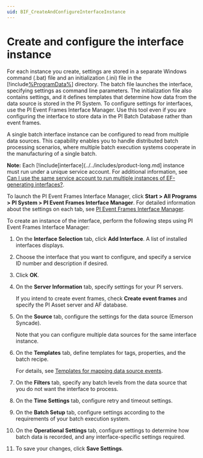 ```yaml
---
uid: BIF_CreateAndConfigureInterfaceInstance
---
```


# Create and configure the interface instance

<!-- Static topic. No modifications usually required -->

For each instance you create, settings are stored in a separate Windows command (.bat) file and an initialization (.ini) file in the [!include[%ProgramData%](../../includes/dir-long.md)] directory. The batch file launches the interface, specifying settings as command line parameters. The initialization file also contains settings, and it defines templates that determine how data from the data source is stored in the PI System. To configure settings for interfaces, use the PI Event Frames Interface Manager. Use this tool even if you are configuring the interface to store data in the PI Batch Database rather than event frames.

A single batch interface instance can be configured to read from multiple data sources. This capability enables you to handle distributed batch processing scenarios, where multiple batch execution systems cooperate in the manufacturing of a single batch.

**Note:** Each [!include[interface](../../includes/product-long.md] instance must run under a unique service account. For additional information, see [Can I use the same service account to run multiple instances of EF-generating interfaces?](https://osisoft.lightning.force.com/lightning/r/Knowledge__kav/ka01I000000fZCGQA2/view).

To launch the PI Event Frames Interface Manager, click **Start > All Programs > PI System > PI Event Frames Interface Manager**. For detailed information about the settings on each tab, see [PI Event Frames Interface Manager](xref:BIF_PIEventFramesInterfaceManager).

To create an instance of the interface, perform the following steps using PI Event Frames Interface Manager:

1. On the **Interface Selection** tab, click **Add Interface**. A list of installed interfaces displays.

2. Choose the interface that you want to configure, and specify a service ID number and description if desired.

3. Click **OK**.            

4. On the **Server Information** tab, specify settings for your PI servers.

    If you intend to create event frames, check **Create event  frames** and specify the PI Asset server and AF database.

5. On the **Source** tab, configure the settings for the data source (Emerson Syncade).

    Note that you can configure multiple data sources for the same interface instance.
    
6. On the **Templates** tab, define templates for tags, properties, and the batch recipe.

    For details, see [Templates for mapping data source events](xref:BIF_TemplatesForMappingDataSourceEvents).

7. On the **Filters** tab, specify any batch levels from the data source that you do not want the interface to process.

8. On the **Time Settings** tab, configure retry and timeout settings.

9. On the **Batch Setup** tab, configure settings according to the requirements of your batch execution system.

10. On the **Operational Settings** tab, configure settings to determine how batch data is recorded, and any interface-specific settings required.

11. To save your changes, click **Save Settings**.
